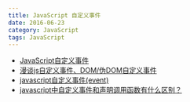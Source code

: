 ```yaml
---
title: JavaScript 自定义事件
date: 2016-06-23
category: JavaScript
tags: JavaScript
---
```


- [JavaScript自定义事件](http://www.cnblogs.com/dolphinX/p/3254017.html)
- [漫谈js自定义事件、DOM/伪DOM自定义事件](http://www.zhangxinxu.com/wordpress/2012/04/js-dom%E8%87%AA%E5%AE%9A%E4%B9%89%E4%BA%8B%E4%BB%B6/)
- [javascript自定义事件(event)](http://blog.allenm.me/2010/02/javascript%E8%87%AA%E5%AE%9A%E4%B9%89%E4%BA%8B%E4%BB%B6event/)
- [javascript中自定义事件和声明调用函数有什么区别？](https://segmentfault.com/q/1010000002487388)
